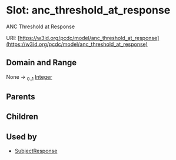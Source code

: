 
# Slot: anc_threshold_at_response


ANC Threshold at Response

URI: [https://w3id.org/pcdc/model/anc_threshold_at_response](https://w3id.org/pcdc/model/anc_threshold_at_response)


## Domain and Range

None &#8594;  <sub>0..1</sub> [Integer](types/Integer.md)

## Parents


## Children


## Used by

 * [SubjectResponse](SubjectResponse.md)
